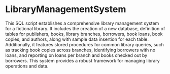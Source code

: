# LibraryManagementSystem
This SQL script establishes a comprehensive library management system for a fictional library. It includes the creation of a new database, definition of tables for publishers, books, library branches, borrowers, book loans, book copies, and authors, along with sample data insertion for each table. Additionally, it features stored procedures for common library queries, such as tracking book copies across branches, identifying borrowers with no loans, and reporting on loans per branch and books checked out by borrowers. This system provides a robust framework for managing library operations and data.
